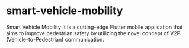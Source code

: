# smart-vehicle-mobility
Smart Vehicle Mobility  It is a cutting-edge Flutter mobile application that aims to improve pedestrian safety by utilizing the novel concept of V2P (Vehicle-to-Pedestrian) communication.
